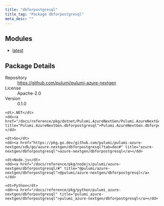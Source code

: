 ```yaml
---
title: "dbforpostgresql"
title_tag: "Package dbforpostgresql"
meta_desc: ""
---
```


<!-- WARNING: this file was generated by Pulumi Docs Generator. -->
<!-- Do not edit by hand unless you're certain you know what you are doing! -->



<h2 id="modules">Modules</h2>
<ul class="api">
    <li><a href="latest/" title="latest"><span class="symbol module"></span>latest</a></li>
</ul>

<h2 id="package-details">Package Details</h2>
<dl class="package-details">
	<dt>Repository</dt>
	<dd><a href="https://github.com/pulumi/pulumi-azure-nextgen">https://github.com/pulumi/pulumi-azure-nextgen</a></dd>
	<dt>License</dt>
	<dd>Apache-2.0</dd>
	<dt>Version</dt>
	<dd>0.1.0</dd>
</dl>



<dl class="tabular">

    <dt>.NET</dt>
    <dd><a href="/docs/reference/pkg/dotnet/Pulumi.AzureNextGen/Pulumi.AzureNextGen.dbforpostgresql.html" title="Pulumi.AzureNextGen.dbforpostgresql">Pulumi.AzureNextGen.dbforpostgresql</a></dd>

    <dt>Go</dt>
    <dd><a href="https://pkg.go.dev/github.com/pulumi/pulumi-azure-nextgen/sdk/go/azure-nextgen/dbforpostgresql?tab=doc#" title="azure-nextgen/dbforpostgresql">azure-nextgen/dbforpostgresql</a></dd>

    <dt>Node.js</dt>
    <dd><a href="/docs/reference/pkg/nodejs/pulumi/azure-nextgen/dbforpostgresql/#" title="@pulumi/azure-nextgen/dbforpostgresql">@pulumi/azure-nextgen/dbforpostgresql</a></dd>

    <dt>Python</dt>
    <dd><a href="/docs/reference/pkg/python/pulumi_azure-nextgen/dbforpostgresql" title="pulumi_azure-nextgen/dbforpostgresql">pulumi_azure-nextgen/dbforpostgresql</a></dd>

</dl>


